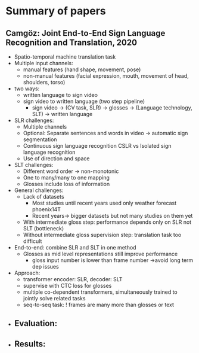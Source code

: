 # Summary of papers
## Camgöz: Joint End-to-End Sign Language Recognition and Translation, 2020

-	Spatio-temporal machine translation task 
-	Multiple input channels: 
    -	manual features (hand shape, movement, pose) 
    -	non-manual features (facial expression, mouth, movement of head, shoulders, torso) 
-	two ways: 
    -	written language to sign video 
    -	sign video to written language (two step pipeline)
        - sign video -> (CV task, SLR) -> glosses -> (Language technology, SLT) -> written language
-	SLR challenges:
    -	Multiple channels
    -	Optional: Separate sentences and words in video -> automatic sign segmentation
    -	Continuous sign language recognition CSLR vs Isolated sign language recognition
    -	Use of direction and space
-	SLT challenges:
    -	Different word order -> non-monotonic
    -	One to many/many to one mapping
    -	Glosses include loss of information
-	General challenges:
    -	Lack of datasets
        -	Most studies until recent years used only weather forecast phoenix14T
        -	Recent years-> bigger datasets but not many studies on them yet
    -	With intermediate gloss step: performance depends only on SLR not SLT (bottleneck)
    -	Without intermediate gloss supervision step: translation task too difficult
-	End-to-end: combine SLR and SLT in one method
    -	Glosses as mid level representations still improve performance
        -	gloss input number is lower than frame number ->avoid long term dep issues
-	Approach: 
    -	transformer encoder: SLR, decoder: SLT
    -	supervise with CTC loss for glosses
    -	multiple co-dependent transformers, simultaneously trained to jointly solve related tasks
    -	seq-to-seq task: ! frames are many more than glosses or text
- Evaluation:
    -
- Results:
    -
    
